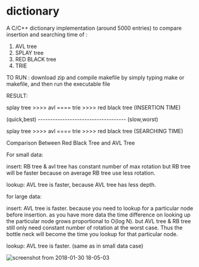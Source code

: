 # dictionary

A C/C++ dictionary implementation (around 5000 entries) to compare insertion and searching time of :

1)  AVL tree
2)  SPLAY tree
3)  RED BLACK tree
4)  TRIE

TO RUN :
download zip and compile makefile by simply typing make or makefile,
and then run the executable file


RESULT:

splay tree >>>> avl ==== trie >>>> red black tree (INSERTION TIME)

(quick,best) ------------------------------------ (slow,worst)

splay tree >>>> avl ==== trie >>>> red black tree (SEARCHING TIME)


Comparison Between Red Black Tree and AVL Tree

For small data:

insert: RB tree & avl tree has constant number of max rotation but RB tree will be faster because on average RB tree use less rotation.

lookup: AVL tree is faster, because AVL tree has less depth.

for large data:

insert: AVL tree is faster. because you need to lookup for a particular node before insertion. as you have more data the time difference on looking up the particular node grows proportional to O(log N). but AVL tree & RB tree still only need constant number of rotation at the worst case. Thus the bottle neck will become the time you lookup for that particular node.

lookup: AVL tree is faster. (same as in small data case)

![screenshot from 2018-01-30 18-05-03](https://user-images.githubusercontent.com/16371010/35566768-95ce2cba-05e8-11e8-8a52-0f4ca174b118.png)


